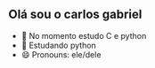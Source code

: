 ## Olá sou o carlos gabriel

- 🔭 No momento estudo C e python
- 🌱 Estudando python
- 😄 Pronouns: ele/dele
